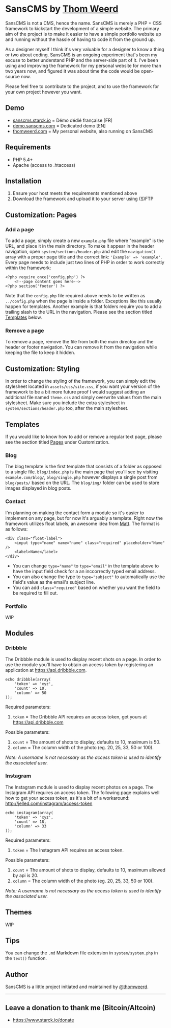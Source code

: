 # SansCMS by [Thom Weerd](https://github.com/thm)

SansCMS is not a CMS, hence the name. SansCMS is merely a PHP + CSS framework to kickstart the development of a simple website. The primary aim of the project is to make it easier to have a simple portfolio website up and running without the hassle of having to code it from the ground up.

As a designer myself I think it's very valuable for a designer to know a thing or two about coding. SansCMS is an ongoing experiment that's been my excuse to better understand PHP and the server-side part of it. I've been using and improving the framework for my personal website for more than two years now, and figured it was about time the code would be open-source now.

Please feel free to contribute to the project, and to use the framework for your own project however you want.

## Demo

* [sanscms.starck.io](http://sanscms.starck.io) = Démo dédié française [FR]
* [demo.sanscms.com](http://demo.sanscms.com) = Dedicated demo [EN]
* [thomweerd.com](http://thomweerd.com) = My personal website, also running on SansCMS

## Requirements

* PHP 5.4+
* Apache (access to .htaccess)

## Installation

1. Ensure your host meets the requirements mentioned above
2. Download the framework and upload it to your server using (S)FTP

## Customization: Pages

### Add a page

To add a page, simply create a new `example.php` file where "example" is the URL, and place it in the main directory. To make it appear in the header navigation, open `system/sections/header.php` and edit the `navigation()` array with a proper page title and the correct link: `'Example' => 'example'`. Every page needs to include just two lines of PHP in order to work correctly within the framework:
```
<?php require_once('config.php') ?>
	<!--page content goes here-->
<?php section('footer') ?>
```

Note that the `config.php` file required above needs to be written as `../config.php` when the page is inside a folder. Exceptions like this usually happen for templates. Another example is that folders require you to add a trailing slash to the URL in the navigation. Please see the section titled [Templates](#templates) below.

### Remove a page

To remove a page, remove the file from both the main directoy and the header or footer navigation. You can remove it from the navigation while keeping the file to keep it hidden.

## Customization: Styling

In order to change the styling of the framework, you can simply edit the stylesheet located in `assets/css/site.css`, if you want your version of the framework to be a bit more future proof I would suggest adding an additional file named `theme.css` and simply overwrite values from the main stylesheet. Make sure you include the extra stylesheet in `system/sections/header.php` too, after the main stylesheet.

## Templates

If you would like to know how to add or remove a regular text page, please see the section titled [Pages](#pages) under Customization.

### Blog

The blog template is the first template that consists of a folder as opposed to a single file. `blog/index.php` is the main page that you'll see by visiting `example.com/blog/`, `blog/single.php` however displays a single post from `blog/posts/` based on the URL. The `blog/img/` folder can be used to store images displayed in blog posts.

### Contact

I'm planning on making the contact form a module so it's easier to implement on any page, but for now it's arguably a template. Right now the framework utilizes float labels, an awesome idea from [Matt](https://dribbble.com/shots/1254439--GIF-Float-Label-Form-Interaction). The format is as follows:

```
<div class="float-label">
	<input type="name" name="name" class="required" placeholder="Name" />
	<label>Name</label>
</div>
```

* You can change `type="name"` to `type="email"` in the template above to have the input field check for a an inccorrectly typed email address.
* You can also change the type to `type="subject"` to automatically use the field's value as the email's subject line.
* You can add `class="required"` based on whether you want the field to be required to fill out.

### Portfolio

WIP

## Modules

### Dribbble

The Dribbble module is used to display recent shots on a page. In order to use the module you'll have to obtain an access token by registering an application at https://api.dribbble.com.

```
echo dribbble(array(
	'token' => 'xyz',
	'count' => 10,
	'column' => 50
));
```

Required parameters:

1. `token` = The Dribbble API requires an access token, get yours at https://api.dribbble.com

Possible parameters:

1. `count` = The amount of shots to display, defaults to 10, maximum is 50.
2. `column` = The column width of the photo (eg. 20, 25, 33, 50 or 100).

_Note: A username is not necessary as the access token is used to identify the associated user._

### Instagram

The Instagram module is used to display recent photos on a page. The Instagram API requires an access token. The following page explains well how to get your access token, as it's a bit of a workaround: http://jelled.com/instagram/access-token

```
echo instagram(array(
	'token' => 'xyz',
	'count' => 18,
	'column' => 33
));
```

Required parameters:

1. `token` = The Instagram API requires an access token.

Possible parameters:

1. `count` = The amount of shots to display, defaults to 10, maximum allowed by api is 20.
2. `column` = The column width of the photo (eg. 20, 25, 33, 50 or 100).

_Note: A username is not necessary as the access token is used to identify the associated user._

## Themes

WIP

## Tips

You can change the `.md` Markdown file extension in `system/system.php` in the `text()` function.

## Author

SansCMS is a little project initiated and maintained by [@thomweerd](https://twitter.com/thomweerd).

***

## Leave a donation to thank me (Bitcoin/Altcoin)
- <https://www.starck.io/donate>
